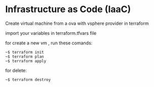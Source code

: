 # Infrastructure as Code (IaaC)

Create virtual machine from a ova with vsphere provider in terraform

import your variables in terraform.tfvars file 

for create a new vm , run these comands:
```
~$ terraform init
~$ terraform plan
~$ terraform apply 
```
for delete:
```
~$ terraform destroy
```

